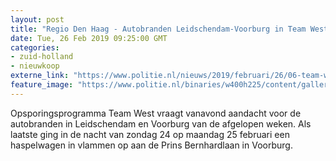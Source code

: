 ```yaml
---
layout: post
title: "Regio Den Haag - Autobranden Leidschendam-Voorburg in Team West"
date: Tue, 26 Feb 2019 09:25:00 GMT
categories: 
- zuid-holland 
- nieuwkoop 
externe_link: "https://www.politie.nl/nieuws/2019/februari/26/06-team-west.html"
feature_image: "https://www.politie.nl/binaries/w400h225/content/gallery/politie/nieuws/2017/augustus/06-dh/esther-in-studio-met-watermerk.jpg"
---
```


Opsporingsprogramma Team West vraagt vanavond aandacht voor de autobranden in Leidschendam en Voorburg van de afgelopen weken. Als laatste ging in de nacht van zondag 24 op maandag 25 februari een haspelwagen in vlammen op aan de Prins Bernhardlaan in Voorburg.
